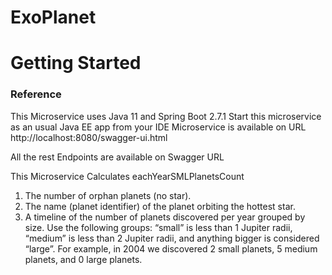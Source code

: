 # ExoPlanet
# Getting Started

### Reference 
This Microservice uses Java 11 and Spring Boot 2.7.1
Start this microservice as an usual Java EE app from your IDE
Microservice is available on URL http://localhost:8080/swagger-ui.html

All the rest Endpoints are available on Swagger URL

This Microservice Calculates
eachYearSMLPlanetsCount


1. The number of orphan planets (no star).
2. The name (planet identifier) of the planet orbiting the hottest star.
3. A timeline of the number of planets discovered per year grouped by size. Use the following groups: “small” is less than 1 Jupiter radii,
“medium” is less than 2 Jupiter radii, and anything bigger is considered “large”. For example, in 2004 we discovered 2 small planets, 
 5 medium planets, and 0 large planets.
